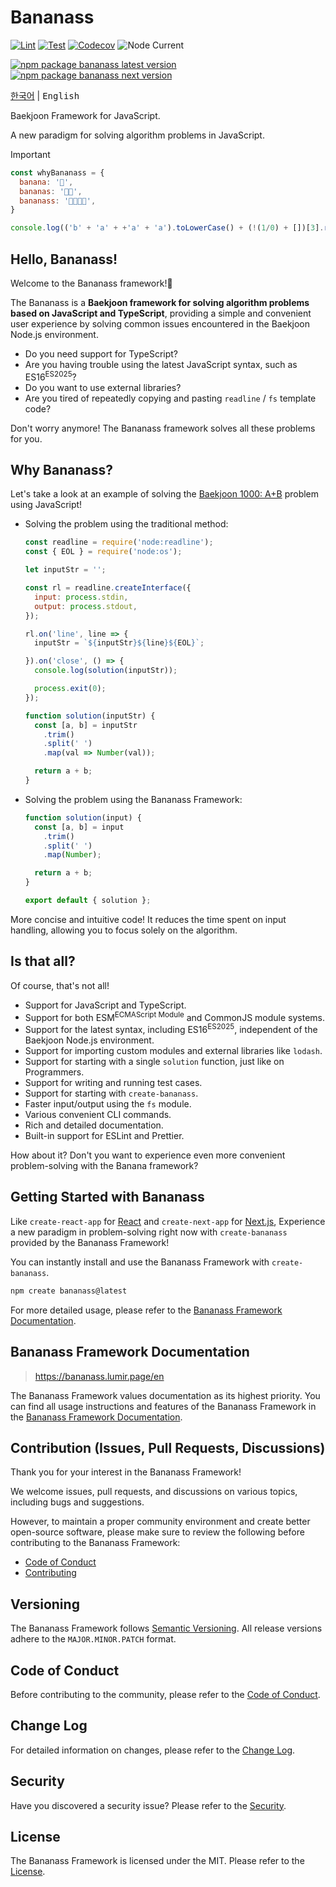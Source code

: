 # Bananass

[![Lint](https://img.shields.io/github/actions/workflow/status/lumirlumir/npm-bananass/lint.yml?label=Lint&color=fff478&labelColor=333333&logo=github)](https://github.com/lumirlumir/npm-bananass/actions/workflows/lint.yml)
[![Test](https://img.shields.io/github/actions/workflow/status/lumirlumir/npm-bananass/test.yml?label=Test&color=fff478&labelColor=333333&logo=github)](https://github.com/lumirlumir/npm-bananass/actions/workflows/test.yml)
[![Codecov](https://img.shields.io/codecov/c/gh/lumirlumir/npm-bananass?token=2zUCHlMFT3&label=Codecov&color=fff478&labelColor=333333&logo=codecov)](https://codecov.io/gh/lumirlumir/npm-bananass)
![Node Current](https://img.shields.io/node/v/bananass?label=Node&color=fff478&labelColor=333333&logo=node.js)

[![npm package bananass latest version](https://img.shields.io/npm/v/bananass?label=bananass@latest&color=fff478&labelColor=333333&logo=npm)](https://www.npmjs.com/package/bananass)
[![npm package bananass next version](https://img.shields.io/npm/v/bananass/next?label=bananass@next&color=fff478&labelColor=333333&logo=npm)](https://www.npmjs.com/package/bananass)

<kbd>[한국어](README.md)</kbd> | <kbd>English</kbd>

Baekjoon Framework for JavaScript.

A new paradigm for solving algorithm problems in JavaScript.

> [!IMPORTANT]
>
> ```js
> const whyBananass = {
>   banana: '🍌',
>   bananas: '🍌🍌',
>   bananass: '🍌🍌🍌🍌',
> }
> ```
>
> ```js
> console.log(('b' + 'a' + +'a' + 'a').toLowerCase() + (!(1/0) + [])[3].repeat(2));
> ```

<!-- markdownlint-disable-next-line md026 -->
## Hello, Bananass!

Welcome to the Bananass framework!🎉

The Bananass is a **Baekjoon framework for solving algorithm problems based on JavaScript and TypeScript**, providing a simple and convenient user experience by solving common issues encountered in the Baekjoon Node.js environment.

- Do you need support for TypeScript?
- Are you having trouble using the latest JavaScript syntax, such as ES16<sup>ES2025</sup>?
- Do you want to use external libraries?
- Are you tired of repeatedly copying and pasting `readline` / `fs` template code?

Don't worry anymore! The Bananass framework solves all these problems for you.

## Why Bananass?

Let's take a look at an example of solving the [Baekjoon 1000: A+B](https://www.acmicpc.net/problem/1000) problem using JavaScript!

- Solving the problem using the traditional method:

    ```js
    const readline = require('node:readline');
    const { EOL } = require('node:os');

    let inputStr = '';

    const rl = readline.createInterface({
      input: process.stdin,
      output: process.stdout,
    });

    rl.on('line', line => {
      inputStr = `${inputStr}${line}${EOL}`;

    }).on('close', () => {
      console.log(solution(inputStr));

      process.exit(0);
    });

    function solution(inputStr) {
      const [a, b] = inputStr
        .trim()
        .split(' ')
        .map(val => Number(val));

      return a + b;
    }
    ```

- Solving the problem using the Bananass Framework:

    ```js
    function solution(input) {
      const [a, b] = input
        .trim()
        .split(' ')
        .map(Number);

      return a + b;
    }

    export default { solution };
    ```

More concise and intuitive code! It reduces the time spent on input handling, allowing you to focus solely on the algorithm.

## Is that all?

Of course, that's not all!

- Support for JavaScript and TypeScript.
- Support for both ESM<sup>ECMAScript Module</sup> and CommonJS module systems.
- Support for the latest syntax, including ES16<sup>ES2025</sup>, independent of the Baekjoon Node.js environment.
- Support for importing custom modules and external libraries like `lodash`.
- Support for starting with a single `solution` function, just like on Programmers.
- Support for writing and running test cases.
- Support for starting with `create-bananass`.
- Faster input/output using the `fs` module.
- Various convenient CLI commands.
- Rich and detailed documentation.
- Built-in support for ESLint and Prettier.

How about it? Don't you want to experience even more convenient problem-solving with the Banana framework?

## Getting Started with Bananass

Like `create-react-app` for [React](https://react.dev) and `create-next-app` for [Next.js](https://nextjs.org), Experience a new paradigm in problem-solving right now with `create-bananass` provided by the Bananass Framework!

You can instantly install and use the Bananass Framework with `create-bananass`.

```sh
npm create bananass@latest
```

For more detailed usage, please refer to the [Bananass Framework Documentation](https://bananass.lumir.page/en).

## Bananass Framework Documentation

> <https://bananass.lumir.page/en>

The Bananass Framework values documentation as its highest priority. You can find all usage instructions and features of the Bananass Framework in the [Bananass Framework Documentation](https://bananass.lumir.page/en).

## Contribution (Issues, Pull Requests, Discussions)

Thank you for your interest in the Bananass Framework!

We welcome issues, pull requests, and discussions on various topics, including bugs and suggestions.

However, to maintain a proper community environment and create better open-source software, please make sure to review the following before contributing to the Bananass Framework:

- [Code of Conduct](CODE_OF_CONDUCT.en.md)
- [Contributing](CONTRIBUTING.en.md)

## Versioning

The Bananass Framework follows [Semantic Versioning](https://semver.org/). All release versions adhere to the `MAJOR.MINOR.PATCH` format.

## Code of Conduct

Before contributing to the community, please refer to the [Code of Conduct](CODE_OF_CONDUCT.en.md).

## Change Log

For detailed information on changes, please refer to the [Change Log](CHANGELOG.md).

## Security

Have you discovered a security issue? Please refer to the [Security](SECURITY.en.md).

## License

The Bananass Framework is licensed under the MIT. Please refer to the [License](LICENSE.md).
